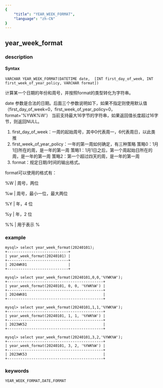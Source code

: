```yaml
---
{
    "title": "YEAR_WEEK_FORMAT",
    "language": "zh-CN"
}
---
```


<!-- 
Licensed to the Apache Software Foundation (ASF) under one
or more contributor license agreements.  See the NOTICE file
distributed with this work for additional information
regarding copyright ownership.  The ASF licenses this file
to you under the Apache License, Version 2.0 (the
"License"); you may not use this file except in compliance
with the License.  You may obtain a copy of the License at

  http://www.apache.org/licenses/LICENSE-2.0

Unless required by applicable law or agreed to in writing,
software distributed under the License is distributed on an
"AS IS" BASIS, WITHOUT WARRANTIES OR CONDITIONS OF ANY
KIND, either express or implied.  See the License for the
specific language governing permissions and limitations
under the License.
-->

## year_week_format
### description
#### Syntax

`VARCHAR YEAR_WEEK_FORMAT(DATETIME date, 
[INT first_day_of_week, INT first_week_of_year_policy, VARCHAR format])`

计算某一个日期的年份和周号，并按照format的类型转化为字符串。

date 参数是合法的日期。后面三个参数说明如下，如果不指定则使用默认值（first_day_of_week=0，first_week_of_year_policy=0，format='%YWK%W'）
当前支持最大16字节的字符串，如果返回值长度超过16字节，则返回NULL。

1. first_day_of_week：一周的起始周号，其中0代表周一，6代表周日，以此类推
2. first_week_of_year_policy：一年的第一周如何确定，有三种策略
策略0：1月1日所在的周，是一年的第一周
策略1：1月1日之后，第一个周起始日所在的周，是一年的第一周
策略2：第一个超过四天的周，是一年的第一周
3. format：规定日期/时间的输出格式。

format可以使用的格式有：

%W | 周号，两位

%w | 周号，最小一位，最大两位

%Y | 年，4 位          
                           
%y | 年，2 位

%% | 用于表示 %

### example

```
mysql> select year_week_format(20240101);
+----------------------------+
| year_week_format(20240101) |
+----------------------------+
| 2024WK01                   |
+----------------------------+

mysql> select year_week_format(20240101,0,0,'%YWK%W');
+--------------------------------------------+
| year_week_format(20240101, 0, 0, '%YWK%W') |
+--------------------------------------------+
| 2024WK01                                   |
+--------------------------------------------+

mysql> select year_week_format(20240101,1,1,'%YWK%W');
+--------------------------------------------+
| year_week_format(20240101, 1, 1, '%YWK%W') |
+--------------------------------------------+
| 2023WK52                                   |
+--------------------------------------------+

mysql> select year_week_format(20240101,3,2,'%YWK%W');
+--------------------------------------------+
| year_week_format(20240101, 3, 2, '%YWK%W') |
+--------------------------------------------+
| 2023WK53                                   |
+--------------------------------------------+

```

### keywords

    YEAR_WEEK_FORMAT,DATE,FORMAT
